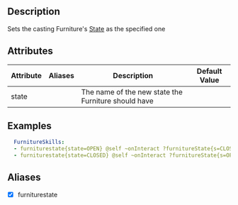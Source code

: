 ## Description
Sets the casting Furniture's [State](/Furniture#furniture-states) as the specified one

## Attributes
| Attribute      | Aliases     | Description                                             | Default Value |
|----------------|-------------|---------------------------------------------------------|---------------|
| state          |             | The name of the new state the Furniture should have     |               |

## Examples
```yaml
  FurnitureSkills:
  - furniturestate{state=OPEN} @self ~onInteract ?furnitureState{s=CLOSED}
  - furniturestate{state=CLOSED} @self ~onInteract ?furnitureState{s=OPEN}
```

## Aliases
- [x] furniturestate